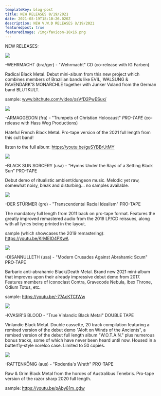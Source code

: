 ```yaml
---
templateKey: blog-post
title: NEW RELEASES 8/19/2021
date: 2021-08-19T18:10:26.020Z
description: NEW V.W.D RELEASES 8/19/2021
featuredpost: true
featuredimage: /img/favicon-16x16.png
---
```

NEW RELEASES:

![](/img/img_7446.jpg)

\-WEHRMACHT (bra/ger) - "Wehrmacht" CD (co-release with IG Farben)

Radical Black Metal. Debut mini-album from this new project which combines members of Brazilian bands like EVIL, WALSUNG & RAVENDARK'S MONARCHLE together with Junker Voland from the German band BLUTKULT.

sample: www.bitchute.com/video/osVfD2PwESux/

![](/img/img_7450.jpg)

\-ARMAGGEDON (fra) - "Trumpets of Christian Holocaust" *PRO-TAPE* (co-release with Hass Weg Productions)

Hateful French Black Metal. Pro-tape version of the 2021 full length from this cult band!

listen to the full album: https://youtu.be/guSYBBrUtMY

![](/img/img_7453.jpg)

\-BLACK SUN SORCERY (usa) - "Hymns Under the Rays of a Setting Black Sun" PRO-TAPE

Debut demo of ritualistic ambient/dungeon music. Melodic yet raw, somewhat noisy, bleak and disturbing... no samples available.

![](/img/img_7449.jpg)

\-DER STÜRMER (gre) - "Transcendental Racial Idealism" PRO-TAPE

The mandatory full length from 2011 back on pro-tape format. Features the greatly improved remastered audio from the 2019 LP/CD reissues, along with all lyrics being printed in the layout.

sample (which showcases the 2019 remastering): https://youtu.be/KrMEIO4PXwA

![](/img/img_7452.jpg)

\-DISANNULLETH (usa) - "Modern Crusades Against Abrahamic Scum" PRO-TAPE

Barbaric anti-abrahamic Black/Death Metal. Brand new 2021 mini-album that improves upon their already impressive debut demo from 2017.
Features members of Iconoclast Contra, Gravecode Nebula, Ibex Throne, Odium Totus, etc.

sample: https://youtu.be/-77AcKTCfWw

![](/img/232539593_820504641967258_1870563281372572070_n.jpg)

\-KVASIR'S BLOOD - "True Vinlandic Black Metal" DOUBLE TAPE

Vinlandic Black Metal. Double cassette, 20 track compilation featuring a remixed version of the debut demo "Aloft on Winds of the Ancients", a remixed version of the debut full length album "W.O.T.A.N." plus numerous bonus tracks, some of which have never been heard until now.
Housed in a butterfly-style norelco case. Limited to 50 copies. 

![](/img/img_7451.jpg)

\-RATTENKÖNIG (aus) - "Rodentia's Wrath" PRO-TAPE

Raw & Grim Black Metal from the hordes of Australibus Tenebris. Pro-tape version of the razor sharp 2020 full length.

sample: https://youtu.be/pAby81m_gdw
